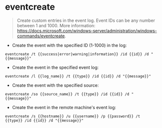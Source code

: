 # eventcreate

> Create custom entries in the event log.
> Event IDs can be any number between 1 and 1000.
> More information: <https://docs.microsoft.com/windows-server/administration/windows-commands/eventcreate>.

- Create the event with the specified ID (1-1000) in the log:

`eventcreate /t {{success|error|warning|information}} /id {{id}} /d "{{message}}"`

- Create the event in the specified event log:

`eventcreate /l {{log_name}} /t {{type}} /id {{id}} /d "{{message}}"`

- Create the event with the specified source:

`eventcreate /so {{source_name}} /t {{type}} /id {{id}} /d "{{message}}"`

- Create the event in the remote machine's event log:

`eventcreate /s {{hostname}} /u {{username}} /p {{password}} /t {{type}} /id {{id}} /d "{{message}}"`
